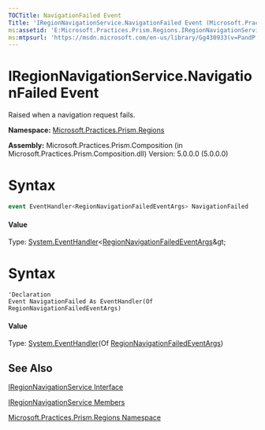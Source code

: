 ```yaml
---
TOCTitle: NavigationFailed Event
Title: 'IRegionNavigationService.NavigationFailed Event (Microsoft.Practices.Prism.Regions)'
ms:assetid: 'E:Microsoft.Practices.Prism.Regions.IRegionNavigationService.NavigationFailed'
ms:mtpsurl: 'https://msdn.microsoft.com/en-us/library/Gg430933(v=PandP.50)'
---
```


# IRegionNavigationService.NavigationFailed Event

Raised when a navigation request fails.

**Namespace:** [Microsoft.Practices.Prism.Regions](https://msdn.microsoft.com/en-us/library/microsoft.practices.prism.regions(v=pandp.50))

**Assembly:** Microsoft.Practices.Prism.Composition (in Microsoft.Practices.Prism.Composition.dll) Version: 5.0.0.0 (5.0.0.0)

# Syntax
```c#
event EventHandler<RegionNavigationFailedEventArgs> NavigationFailed
```
#### Value

Type: [System.EventHandler](http://msdn2.microsoft.com/en-us/library/db0etb8x)&lt;[RegionNavigationFailedEventArgs](https://msdn.microsoft.com/en-us/library/microsoft.practices.prism.regions.regionnavigationfailedeventargs(v=pandp.50))&gt;

# Syntax
```VB
'Declaration
Event NavigationFailed As EventHandler(Of RegionNavigationFailedEventArgs)
```
#### Value

Type: [System.EventHandler](http://msdn2.microsoft.com/en-us/library/db0etb8x)(Of [RegionNavigationFailedEventArgs](https://msdn.microsoft.com/en-us/library/microsoft.practices.prism.regions.regionnavigationfailedeventargs(v=pandp.50)))

## See Also

[IRegionNavigationService Interface](https://msdn.microsoft.com/en-us/library/microsoft.practices.prism.regions.iregionnavigationservice(v=pandp.50))

[IRegionNavigationService Members](https://msdn.microsoft.com/en-us/library/microsoft.practices.prism.regions.iregionnavigationservice_members(v=pandp.50))

[Microsoft.Practices.Prism.Regions Namespace](https://msdn.microsoft.com/en-us/library/microsoft.practices.prism.regions(v=pandp.50))
